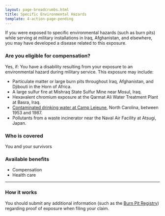 ```yaml
---
layout: page-breadcrumbs.html
title: Specific Environmental Hazards
template: 4-action-page-pending
---
```


If you were exposed to specific environmental hazards (such as burn pits) while serving at military installations in Iraq, Afghanistan, and elsewhere, you may have developed a disease related to this exposure.

<div class="call-out" markdown="1">

### Are you eligible for compensation?
Yes, if:
  You have a disability resulting from your exposure to an environmental hazard during military service.  This exposure may include:

  - Particulate matter or large burn pits throughout Iraq, Afghanistan, and Djibouti in the Horn of Africa.
  - A large sulfur fire at Mishraq State Sulfur Mine near Mosul, Iraq.
  - Hexavalent chromium exposure at the Qarmat Ali Water Treatment Plant at Basra, Iraq.
  - [Contaminated drinking water at Camp Lejeune](/disability-benefits/conditions/exposure-to-hazardous-materials/contaminated-drinking-water-at-camp-lejeune/), North Carolina, between 1953 and 1987.
  - Pollutants from a waste incinerator near the Naval Air Facility at Atsugi, Japan.

### Who is covered
You and your survivors

</div>

### Available benefits

- Compensation
- Health care

-----

### How it works

You should submit any additional information (such as the [Burn Pit Registry]( https://veteran.mobilehealth.va.gov/AHBurnPitRegistry/)) regarding proof of exposure when filing your claim.

